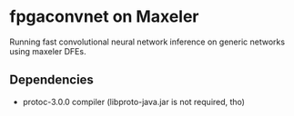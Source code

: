 # fpgaconvnet on Maxeler

Running fast convolutional neural network inference on generic networks using
maxeler DFEs.

## Dependencies

- protoc-3.0.0 compiler (libproto-java.jar is not required, tho)
